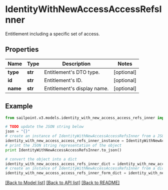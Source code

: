 # IdentityWithNewAccessAccessRefsInner

Entitlement including a specific set of access.

## Properties

Name | Type | Description | Notes
------------ | ------------- | ------------- | -------------
**type** | **str** | Entitlement&#39;s DTO type. | [optional] 
**id** | **str** | Entitlement&#39;s ID. | [optional] 
**name** | **str** | Entitlement&#39;s display name. | [optional] 

## Example

```python
from sailpoint.v3.models.identity_with_new_access_access_refs_inner import IdentityWithNewAccessAccessRefsInner

# TODO update the JSON string below
json = "{}"
# create an instance of IdentityWithNewAccessAccessRefsInner from a JSON string
identity_with_new_access_access_refs_inner_instance = IdentityWithNewAccessAccessRefsInner.from_json(json)
# print the JSON string representation of the object
print IdentityWithNewAccessAccessRefsInner.to_json()

# convert the object into a dict
identity_with_new_access_access_refs_inner_dict = identity_with_new_access_access_refs_inner_instance.to_dict()
# create an instance of IdentityWithNewAccessAccessRefsInner from a dict
identity_with_new_access_access_refs_inner_form_dict = identity_with_new_access_access_refs_inner.from_dict(identity_with_new_access_access_refs_inner_dict)
```
[[Back to Model list]](../README.md#documentation-for-models) [[Back to API list]](../README.md#documentation-for-api-endpoints) [[Back to README]](../README.md)


